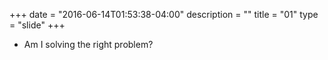 +++
date = "2016-06-14T01:53:38-04:00"
description = ""
title = "01"
type = "slide"
+++

- Am I solving the right problem?
